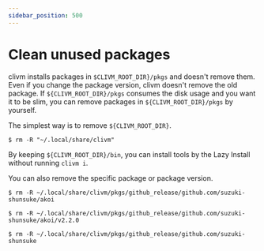 ```yaml
---
sidebar_position: 500
---
```


# Clean unused packages

clivm installs packages in `$CLIVM_ROOT_DIR}/pkgs` and doesn't remove them.
Even if you change the package version, clivm doesn't remove the old package.
If `${CLIVM_ROOT_DIR}/pkgs` consumes the disk usage and you want it to be slim, you can remove packages in `${CLIVM_ROOT_DIR}/pkgs` by yourself.

The simplest way is to remove `${CLIVM_ROOT_DIR}`.

```console
$ rm -R "~/.local/share/clivm"
```

By keeping `${CLIVM_ROOT_DIR}/bin`, you can install tools by the Lazy Install without running `clivm i`.

You can also remove the specific package or package version.

```console
$ rm -R ~/.local/share/clivm/pkgs/github_release/github.com/suzuki-shunsuke/akoi
```

```console
$ rm -R ~/.local/share/clivm/pkgs/github_release/github.com/suzuki-shunsuke/akoi/v2.2.0
```

```console
$ rm -R ~/.local/share/clivm/pkgs/github_release/github.com/suzuki-shunsuke
```
